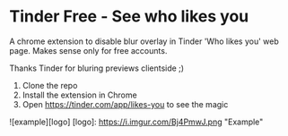# Tinder Free - See who likes you

A chrome extension to disable blur overlay in Tinder 'Who likes you' web page. Makes sense only for free accounts.

Thanks Tinder for bluring previews clientside ;) 

1. Clone the repo
2. Install the extension in Chrome
3. Open https://tinder.com/app/likes-you to see the magic

![example][logo]
[logo]: https://i.imgur.com/Bj4PmwJ.png "Example"
